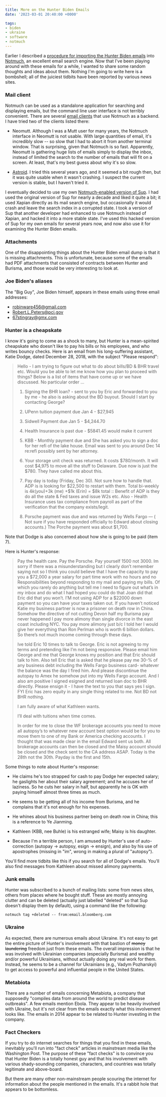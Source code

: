 ```yaml
---
title: More on the Hunter Biden Emails
date: '2023-03-01 20:40:00 +0000'

tags:
- biden
- ukraine
- software
- notmuch
---
```


Earlier I described a [procedure for importing the Hunter Biden emails](/posts/2022-05-17-biden-emails/)
into [Notmuch](https://notmuchmail.org/), an excellent email search engine.  Now that I've been
playing around with these emails for a while, I wanted to share some
random thoughts and ideas about them.  Nothing I'm going to write here
is a bombshell; all of the juiciest tidbits have been reported by
various news sites.

<!--more-->

### Mail client

Notmuch can be used as a standalone application for searching and displaying
emails, but the command line user interface is not terribly convenient.
There are several [email clients](https://notmuchmail.org/frontends/)
that use Notmuch as a backend.  I have tried two of the clients listed there:

* Neomutt.  Although I was a Mutt user for many years, the Notmuch
interface in Neomutt is not usable.  With large quantities of email, it's incredibly slow --
so slow that I had to abort it from another terminal window.
That is surprising, given that Notmuch is so fast.  Apparently, Neomutt is
gathering huge lists of emails simply to display the inbox, instead of limited
the search to the number of emails that will fit on a screen.  At least, that's
my best guess about why it's so slow.

* [Astroid](https://github.com/astroidmail/astroid).  I tried this several years ago, and it seemed a bit rough then,
but it was quite usable when it wasn't crashing.  I suspect the current version
is stable, but I haven't tried it.

I eventually decided to use my own [Notmuch-enabled version of Sup](https://gitlab.com/bloovis/sup-notmuch).
I had used the original version of Sup for nearly a decade and liked it quite a bit;
it used Xapian directly as its mail search engine, but occasionally it would crash and leave the search
index in a corrupted state.  I took a version of Sup that another developer
had enhanced to use Notmuch instead of Xapian, and hacked it into a more
stable state.  I've used this hacked version of Sup for my own emails
for several years now, and now also use it for examining the Hunter Biden
emails.

### Attachments

One of the disappointing things about the Hunter Biden email dump is that
it is missing attachments.  This is unfortunate, because some of the emails
had PDF attachments that consisted of contracts between Hunter and Burisma, and those would be very
interesting to look at.

### Joe Biden's aliases

The "Big Guy", Joe Biden himself, appears in these emails using three email
addresses:

* robinware456@gmail.com
* Robert.L.Peters@pci.gov
* 67stingray@gmx.com

### Hunter is a cheapskate

I know it's going to come as a shock to many, but Hunter is a mean-spirited cheapskate who
doesn't like to pay his bills or his employees, and who writes bouncy checks.  Here is an email from
his long-suffering assistant, Katie Dodge, dated December 28, 2018, with
the subject "Please respond":

> Hello - I am trying to figure out what to do about bills/BD & BHR travel etc.  Would you be able to let me
> know how you plan to proceed with things?  Below is a list of items that have come up or we have discussed.
> No particular order …
> 
> 1) Signing the BHR loan? - sent to you by Eric and forwarded to you by me - he also is asking about the BD
> buyout.  Should I start by contacting George?
> 
> 2) UPenn tuition payment due Jan 4 - $27,945
> 
> 3) Sidwell Payment due Jan 5 - $4,244.70
> 
> 4) Health Insurance is past due - $5841.45 would make it current
> 
> 5) KBB - Monthly payment due and She has asked you to sign a doc for her refi of the lake house. Email was
> sent to you around Dec 14 re:refi possibly sent by her attorney.
> 
> 6) Your storage unit check was returned.  It costs $780/month.  It will cost $4,975 to move all the stuff to
> Delaware.  Due now is just the $780. They have called me about this.
> 
> 7) Pay day is today (Friday, Dec 30).  Not sure how to handle that.  ADP is is looking for $22,500 to restart
> with them.  Total bi-weekly is $4k (you) +$3k (me) +$1k (Erin) = $8k total :: Benefit of ADP is they do all
> the state & Fed taxes and issue W2s etc.  Also - Health Insurance uses tax compliance from payroll as part of
> the verification that the company exists/legit.
> 
> 8) Porsche payment was due and was returned by Wells Fargo — ( Not sure if you have responded officially to
> Edward about closing accounts.)  The Porche payment was about $1,700.

Note that Dodge is also concerned about how she is going to be paid (item 7).

Here is Hunter's response:

> Pay the health care. Pay the Porsche.
>  Pay yourself 1500 not 3000. Im sorry if there was a misunderstanding but I clearly don’t remember saying not
> so I think you could believe that I have the capacity to pay you a $72,000 a year salary for part time work
> with no hours and no Responsibilities beyond responding to my mail and paying my bills. Of which you rarely
> do anything but tell me I need to figure out what’s in my inbox and do what I had hoped you could do that
> Joan did that Eric did that you won’t.  I’M not using ADP for a $22000 down payment so you can have your
> taxes taken out.  If you haven’t noticed Katie my business partner is now a prisoner on death row in China.
> Somehow the directive of not cutting Devon half my Burisma pay never happened I pay more alimony than single
> divorce in the east coast including NYC. You pay more alimony just b/c I told her I would give her everything
> than Ron Perlman who is worth 6 billion dollars. So there’s not much income coming through these days.
> 
> Ive told Eric 10 times to talk to George. Eric is  not agreeing to my terms and pretending like I’m not being
> responsive. Please email him George and me that George knows my position and that Eric should talk to him.
> Also tell Eric that is asked that he please pay me 30-% of any business debt including the Wells Fargo
> business card- whatever the balance was the day I fired him. And please discontinue the autopay to Amex he
> somehow put into my Wells Fargo account.  And I also am positive I signed  esigned and returned loan doc to
> BHR directly. Please ensign it - I have the text to you that says yes I sign.  FYI Eric has zero equity in
> any single thing related to me. Not BD not BHR nothing.
> 
> I am fully aware of what Kathleen wants.
> 
> I’ll deal with tuitions when time comes.
> 
> In order for me to close the WF brokerage accounts you need to move all autopsy’s to whatever new account
> best option would be for you to move them to one of my Bank or America checking accounts.  I thought that was
> made clear in the email Edward sent us both. All brokerage accounts can then be closed and the Maisy account
> should be closed and the check sent to the CA address ASAP.
> Today is the 28th not the 30th. Payday is the first and 15th.

Some things to note about Hunter's response:

* He claims he's too strapped for cash to pay Dodge her expected salary; he gaslights
her about their salary agreement; and he accuses her of laziness.  So he cuts her salary in half, but
apparently he is OK with paying himself almost three times as much.

* He seems to be getting all of his
income from Burisma, and he complains that it's not enough for his expenses.

* He whines about his business partner being on death row in China; this is a reference
to Ye Jianming.

* Kathleen (KBB, nee Buhle) is his estranged wife; Maisy is his daughter.

* Because I'm a terrible person, I am amused by Hunter's use of auto-correction
(autopay -> autopsy, esign -> ensign), and also by his use of apostrophes
(missing in "im", wrong in making a plural of "autopsy").

You'll find more tidbits like this if you search for all of Dodge's emails.  You'll
also find messages from Kathleen about missed alimony payments.

### Junk emails

Hunter was subscribed to a bunch of mailing lists: some from news sites, others from
places where he bought stuff.  These are mostly annoying clutter and can be deleted
(actually just labelled "deleted" so that Sup doesn't display them by default),
using a command like the following:

```
notmuch tag +deleted -- from:email.bloomberg.com
```

### Ukraine

As expected, there are numerous emails about Ukraine.  It's not easy
to get the entire picture of Hunter's involvement with that bastion of
~~money laundering~~ freedom just from these emails.  The overall
impression is that he was involved with Ukrainian companies
(especially Burisma) and wealthy and/or powerful Ukrainians, without
actually doing any real work for them.  Instead, he seems to be a
channel for Ukrainians (e.g., Vadym Pozharskyi) to get access to
powerful and influential people in the United States.

### Metabiota

There are a number of emails concerning Metabiota, a company that supposedly
"compiles data from around the world to predict disease outbreaks".  A few emails
mention Ebola.  They appear to be heavily involved with Ukraine, but it's not clear from the emails
exactly what this involvement looks like.  The emails in 2014 appear to
be related to Hunter investing in the company.

### Fact Checkers

If you try to do internet searches for things that you find in these emails,
inevitably you'll run into "fact check" articles in mainstream media
like the Washington Post.  The purpose of these "fact checks" is to convince
you that Hunter Biden is a totally honest guy and that his involvement
with various shady-sounding companies, characters, and countries was
totally legitimate and above-board.

But there are many other non-mainstream people scouring the internet for
information about the people mentioned in the emails.  It's a rabbit hole
that appears to be bottomless.

